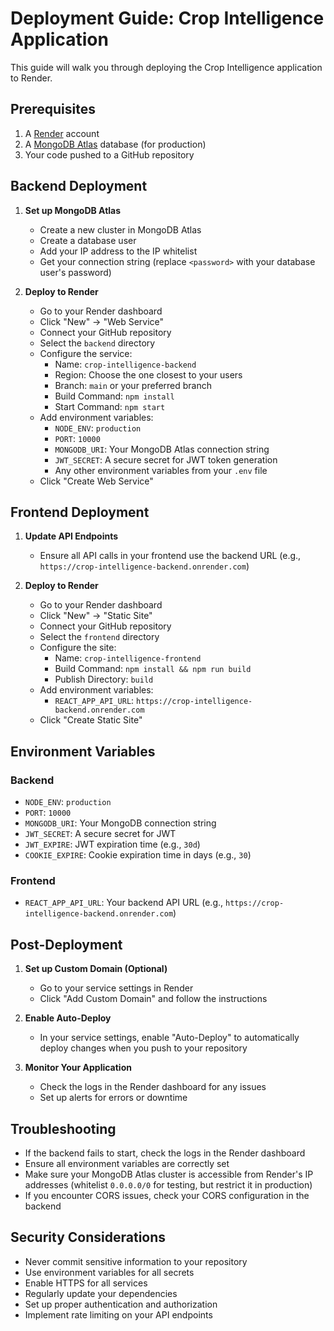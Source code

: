 # Deployment Guide: Crop Intelligence Application

This guide will walk you through deploying the Crop Intelligence application to Render.

## Prerequisites

1. A [Render](https://render.com/) account
2. A [MongoDB Atlas](https://www.mongodb.com/atlas) database (for production)
3. Your code pushed to a GitHub repository

## Backend Deployment

1. **Set up MongoDB Atlas**
   - Create a new cluster in MongoDB Atlas
   - Create a database user
   - Add your IP address to the IP whitelist
   - Get your connection string (replace `<password>` with your database user's password)

2. **Deploy to Render**
   - Go to your Render dashboard
   - Click "New" → "Web Service"
   - Connect your GitHub repository
   - Select the `backend` directory
   - Configure the service:
     - Name: `crop-intelligence-backend`
     - Region: Choose the one closest to your users
     - Branch: `main` or your preferred branch
     - Build Command: `npm install`
     - Start Command: `npm start`
   - Add environment variables:
     - `NODE_ENV`: `production`
     - `PORT`: `10000`
     - `MONGODB_URI`: Your MongoDB Atlas connection string
     - `JWT_SECRET`: A secure secret for JWT token generation
     - Any other environment variables from your `.env` file
   - Click "Create Web Service"

## Frontend Deployment

1. **Update API Endpoints**
   - Ensure all API calls in your frontend use the backend URL (e.g., `https://crop-intelligence-backend.onrender.com`)

2. **Deploy to Render**
   - Go to your Render dashboard
   - Click "New" → "Static Site"
   - Connect your GitHub repository
   - Select the `frontend` directory
   - Configure the site:
     - Name: `crop-intelligence-frontend`
     - Build Command: `npm install && npm run build`
     - Publish Directory: `build`
   - Add environment variables:
     - `REACT_APP_API_URL`: `https://crop-intelligence-backend.onrender.com`
   - Click "Create Static Site"

## Environment Variables

### Backend
- `NODE_ENV`: `production`
- `PORT`: `10000`
- `MONGODB_URI`: Your MongoDB connection string
- `JWT_SECRET`: A secure secret for JWT
- `JWT_EXPIRE`: JWT expiration time (e.g., `30d`)
- `COOKIE_EXPIRE`: Cookie expiration time in days (e.g., `30`)

### Frontend
- `REACT_APP_API_URL`: Your backend API URL (e.g., `https://crop-intelligence-backend.onrender.com`)

## Post-Deployment

1. **Set up Custom Domain (Optional)**
   - Go to your service settings in Render
   - Click "Add Custom Domain" and follow the instructions

2. **Enable Auto-Deploy**
   - In your service settings, enable "Auto-Deploy" to automatically deploy changes when you push to your repository

3. **Monitor Your Application**
   - Check the logs in the Render dashboard for any issues
   - Set up alerts for errors or downtime

## Troubleshooting

- If the backend fails to start, check the logs in the Render dashboard
- Ensure all environment variables are correctly set
- Make sure your MongoDB Atlas cluster is accessible from Render's IP addresses (whitelist `0.0.0.0/0` for testing, but restrict it in production)
- If you encounter CORS issues, check your CORS configuration in the backend

## Security Considerations

- Never commit sensitive information to your repository
- Use environment variables for all secrets
- Enable HTTPS for all services
- Regularly update your dependencies
- Set up proper authentication and authorization
- Implement rate limiting on your API endpoints
